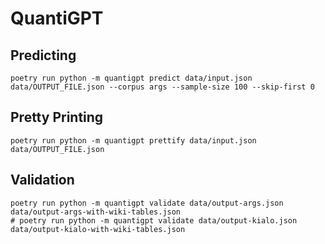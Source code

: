 # QuantiGPT

## Predicting

```shell
poetry run python -m quantigpt predict data/input.json data/OUTPUT_FILE.json --corpus args --sample-size 100 --skip-first 0
```

## Pretty Printing

```shell
poetry run python -m quantigpt prettify data/input.json data/OUTPUT_FILE.json
```

## Validation

```shell
poetry run python -m quantigpt validate data/output-args.json data/output-args-with-wiki-tables.json
# poetry run python -m quantigpt validate data/output-kialo.json data/output-kialo-with-wiki-tables.json
```


